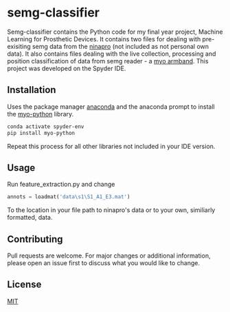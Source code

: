 # semg-classifier

Semg-classifier contains the Python code for my final year project, Machine Learning for Prosthetic Devices. It contains two files for dealing with pre-exisiting semg data from the [ninapro](http://ninapro.hevs.ch/) (not included as not personal own data). It also contains files dealing with the live collection, processing and position classification of data from semg reader - a [myo armband](https://www.robotshop.com/uk/myo-gesture-control-armband-black.html). This project was developed on the Spyder IDE.

## Installation

Uses the package manager [anaconda](https://www.anaconda.com/) and the anaconda prompt to install the [myo-python](https://github.com/NiklasRosenstein/myo-python) library.

```bash
conda activate spyder-env
pip install myo-python
```

Repeat this process for all other libraries not included in your IDE version.

## Usage

Run feature_extraction.py and change 
```python
annots = loadmat('data\s1\S1_A1_E3.mat')
```
To the location in your file path to ninapro's data or to your own, similiarly formatted, data.

## Contributing
Pull requests are welcome. For major changes or additional information, please open an issue first to discuss what you would like to change.

## License
[MIT](https://choosealicense.com/licenses/mit/)
